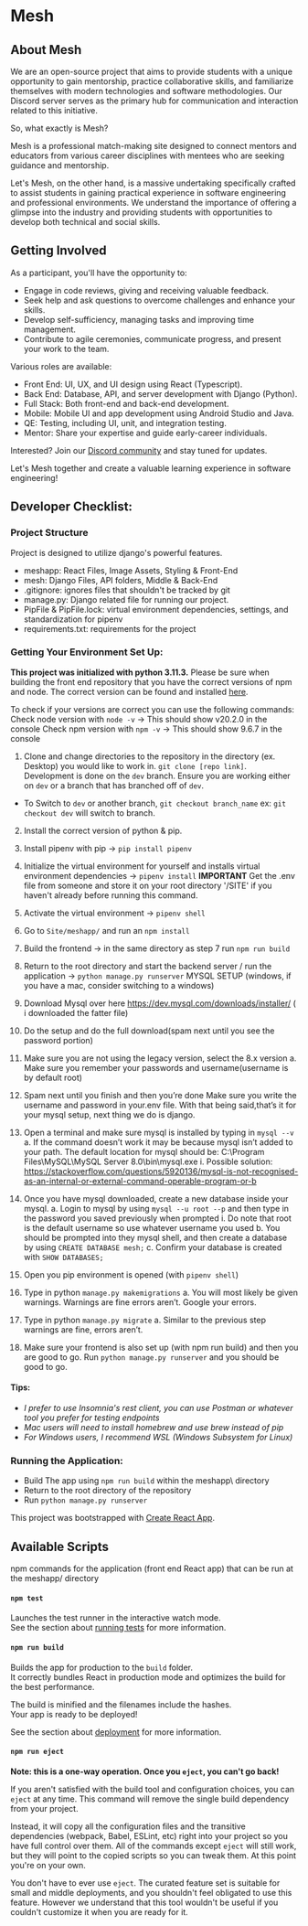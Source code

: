 # Mesh

## About Mesh

We are an open-source project that aims to provide students with a unique
opportunity to gain mentorship, practice collaborative skills, and familiarize themselves with modern
technologies and software methodologies. Our Discord server serves as the primary hub for communication
and interaction related to this initiative.

So, what exactly is Mesh?

Mesh is a professional match-making site designed to connect mentors and educators from various career
disciplines with mentees who are seeking guidance and mentorship.

Let's Mesh, on the other hand, is a massive undertaking specifically crafted to assist students in gaining
practical experience in software engineering and professional environments. We understand the importance of
offering a glimpse into the industry and providing students with opportunities to develop both technical
and social skills.

## Getting Involved

As a participant, you'll have the opportunity to:

- Engage in code reviews, giving and receiving valuable feedback.
- Seek help and ask questions to overcome challenges and enhance your skills.
- Develop self-sufficiency, managing tasks and improving time management.
- Contribute to agile ceremonies, communicate progress, and present your work to the team.

Various roles are available:

- Front End: UI, UX, and UI design using React (Typescript).
- Back End: Database, API, and server development with Django (Python).
- Full Stack: Both front-end and back-end development.
- Mobile: Mobile UI and app development using Android Studio and Java.
- QE: Testing, including UI, unit, and integration testing.
- Mentor: Share your expertise and guide early-career individuals.

Interested? Join our [Discord community](https://discord.gg/j7xAGGgRZC) and stay tuned for updates.

Let's Mesh together and create a valuable learning experience in software engineering!

## Developer Checklist:

### Project Structure

Project is designed to utilize django's powerful features.

- meshapp: React Files, Image Assets, Styling & Front-End
- mesh: Django Files, API folders, Middle & Back-End
- .gitignore: ignores files that shouldn't be tracked by git
- manage.py: Django related file for running our project.
- PipFile & PipFile.lock: virtual environment dependencies, settings, and standardization for pipenv
- requirements.txt: requirements for the project

### Getting Your Environment Set Up:

**This project was initialized with python 3.11.3.**
Please be sure when building the front end repository that you have the correct versions of npm and node.
The correct version can be found and installed [here](https://nodejs.org/en/download/current).

To check if your versions are correct you can use the following commands:
Check node version with `node -v` -> This should show v20.2.0 in the console
Check npm version with `npm -v` -> This should show 9.6.7 in the console

1.  Clone and change directories to the repository in the directory (ex. Desktop) you would like to work in. `git clone [repo link]`.
    Development is done on the `dev` branch. Ensure you are working either on `dev` or a branch that has branched off of `dev`.

- To Switch to `dev` or another branch, `git checkout branch_name` ex: `git checkout dev` will switch to branch.

2. Install the correct version of python & pip.
3. Install pipenv with pip -> `pip install pipenv`
4. Initialize the virtual environment for yourself and installs virtual environment dependencies -> `pipenv install`
**IMPORTANT** Get the .env file from someone and store it on your root directory '/SITE' if you haven't already before running this command.
5. Activate the virtual environment -> `pipenv shell`
6. Go to `Site/meshapp/` and run an `npm install`
7. Build the frontend -> in the same directory as step 7 run `npm run build`
8. Return to the root directory and start the backend server / run the application -> `python manage.py runserver`
MYSQL SETUP (windows, if you have a mac, consider switching to a windows)
1. Download Mysql over here https://dev.mysql.com/downloads/installer/ ( i downloaded the fatter file)
2. Do the setup and do the full download(spam next until you see the password portion) 
3. Make sure you are not using the legacy version, select the 8.x version
    a. Make sure you remember your passwords and username(username is by default root)
4. Spam next until you finish and then you’re done
Make sure you write the username and password in your.env file. With that being said,that’s it for your mysql setup, next thing we do is django.

1. Open a terminal and make sure mysql is installed by typing in `mysql --v`
    a. If the command doesn’t work it may be because mysql isn’t added to your path. The default location for mysql should be: 
        C:\Program Files\MySQL\MySQL Server 8.0\bin\mysql.exe
            i. Possible solution: https://stackoverflow.com/questions/5920136/mysql-is-not-recognised-as-an-internal-or-external-command-operable-program-or-b
2. Once you have mysql downloaded, create a new database inside your mysql.
    a. Login to mysql by using  `mysql --u root --p` and then type in the password you saved previously when prompted
        i. Do note that root is the default username so use whatever username you used
    b. You should be prompted into they mysql shell, and then create a database by using `CREATE DATABASE mesh;`
    c. Confirm your database is created with `SHOW DATABASES;`
3. Open you pip environment is opened (with `pipenv shell`)
4. Type in python `manage.py makemigrations` 
    a. You will most likely be given warnings. Warnings are fine errors aren’t. Google your errors.
5. Type in python `manage.py migrate`
    a. Similar to the previous step warnings are fine, errors aren’t.
6. Make sure your frontend is also set up (with npm run build) and then you are good to go. Run `python manage.py runserver` and you should be good to go.

#### Tips:

- _I prefer to use Insomnia's rest client, you can use Postman or whatever tool you prefer for testing endpoints_
- _Mac users will need to install homebrew and use brew instead of pip_
- _For Windows users, I recommend WSL (Windows Subsystem for Linux)_

### Running the Application:

- Build The app using `npm run build` within the meshapp\ directory
- Return to the root directory of the repository
- Run `python manage.py runserver`

This project was bootstrapped with [Create React App](https://github.com/facebook/create-react-app).

## Available Scripts

npm commands for the application (front end React app) that can be run at the meshapp/ directory

#### `npm test`

Launches the test runner in the interactive watch mode.\
See the section about [running tests](https://facebook.github.io/create-react-app/docs/running-tests) for more information.

#### `npm run build`

Builds the app for production to the `build` folder.\
It correctly bundles React in production mode and optimizes the build for the best performance.

The build is minified and the filenames include the hashes.\
Your app is ready to be deployed!

See the section about [deployment](https://facebook.github.io/create-react-app/docs/deployment) for more information.

#### `npm run eject`

**Note: this is a one-way operation. Once you `eject`, you can't go back!**

If you aren't satisfied with the build tool and configuration choices, you can `eject` at any time. This command will remove the single build dependency from your project.

Instead, it will copy all the configuration files and the transitive dependencies (webpack, Babel, ESLint, etc) right into your project so you have full control over them. All of the commands except `eject` will still work, but they will point to the copied scripts so you can tweak them. At this point you're on your own.

You don't have to ever use `eject`. The curated feature set is suitable for small and middle deployments, and you shouldn't feel obligated to use this feature. However we understand that this tool wouldn't be useful if you couldn't customize it when you are ready for it.


